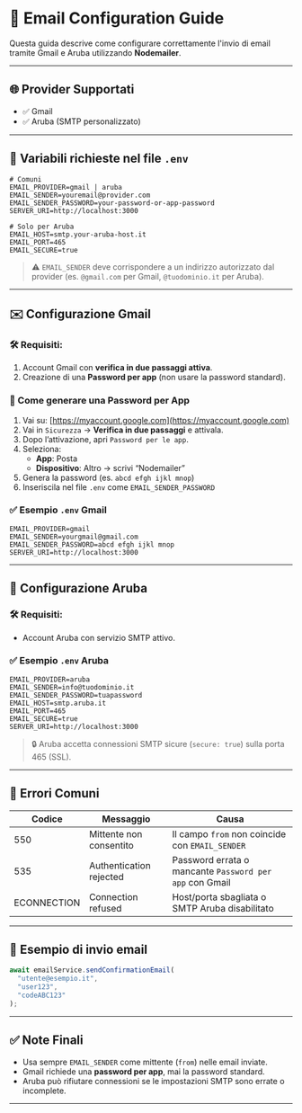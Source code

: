 # 📧 Email Configuration Guide

Questa guida descrive come configurare correttamente l'invio di email tramite Gmail e Aruba utilizzando **Nodemailer**.

---

## 🌐 Provider Supportati

- ✅ Gmail
- ✅ Aruba (SMTP personalizzato)

---

## 📁 Variabili richieste nel file `.env`

```env
# Comuni
EMAIL_PROVIDER=gmail | aruba
EMAIL_SENDER=youremail@provider.com
EMAIL_SENDER_PASSWORD=your-password-or-app-password
SERVER_URI=http://localhost:3000

# Solo per Aruba
EMAIL_HOST=smtp.your-aruba-host.it
EMAIL_PORT=465
EMAIL_SECURE=true
```

> ⚠️ `EMAIL_SENDER` deve corrispondere a un indirizzo autorizzato dal provider (es. `@gmail.com` per Gmail, `@tuodominio.it` per Aruba).

---

## ✉️ Configurazione Gmail

### 🛠️ Requisiti:

1. Account Gmail con **verifica in due passaggi attiva**.
2. Creazione di una **Password per app** (non usare la password standard).

### 🔐 Come generare una Password per App

1. Vai su: [https://myaccount.google.com](https://myaccount.google.com)
2. Vai in `Sicurezza` → **Verifica in due passaggi** e attivala.
3. Dopo l’attivazione, apri `Password per le app`.
4. Seleziona:
   - **App**: Posta
   - **Dispositivo**: Altro → scrivi “Nodemailer”
5. Genera la password (es. `abcd efgh ijkl mnop`)
6. Inseriscila nel file `.env` come `EMAIL_SENDER_PASSWORD`

### ✅ Esempio `.env` Gmail

```env
EMAIL_PROVIDER=gmail
EMAIL_SENDER=yourgmail@gmail.com
EMAIL_SENDER_PASSWORD=abcd efgh ijkl mnop
SERVER_URI=http://localhost:3000
```

---

## 📡 Configurazione Aruba

### 🛠️ Requisiti:

- Account Aruba con servizio SMTP attivo.

### ✅ Esempio `.env` Aruba

```env
EMAIL_PROVIDER=aruba
EMAIL_SENDER=info@tuodominio.it
EMAIL_SENDER_PASSWORD=tuapassword
EMAIL_HOST=smtp.aruba.it
EMAIL_PORT=465
EMAIL_SECURE=true
SERVER_URI=http://localhost:3000
```

> 🔒 Aruba accetta connessioni SMTP sicure (`secure: true`) sulla porta 465 (SSL).

---

## 🚨 Errori Comuni

| Codice      | Messaggio               | Causa                                                   |
| ----------- | ----------------------- | ------------------------------------------------------- |
| 550         | Mittente non consentito | Il campo `from` non coincide con `EMAIL_SENDER`         |
| 535         | Authentication rejected | Password errata o mancante `Password per app` con Gmail |
| ECONNECTION | Connection refused      | Host/porta sbagliata o SMTP Aruba disabilitato          |

---

## 🧪 Esempio di invio email

```ts
await emailService.sendConfirmationEmail(
  "utente@esempio.it",
  "user123",
  "codeABC123"
);
```

---

## ✅ Note Finali

- Usa sempre `EMAIL_SENDER` come mittente (`from`) nelle email inviate.
- Gmail richiede una **password per app**, mai la password standard.
- Aruba può rifiutare connessioni se le impostazioni SMTP sono errate o incomplete.

---
